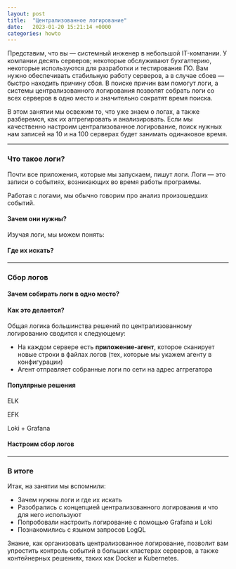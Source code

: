```yaml
---
layout: post
title:  "Централизованное логирование"
date:   2023-01-20 15:21:14 +0000
categories: howto
---
```


Представим, что вы — системный инженер в небольшой IT-компании. У компании десять серверов; некоторые обслуживают бухгалтерию, некоторые используются для разработки и тестирования ПО. Вам нужно обеспечивать стабильную работу серверов, а в случае сбоев — быстро находить причину сбоя. В поиске причин вам помогут логи, а системы централизованного логирования позволят собрать логи со всех серверов в одно место и значительно сократят время поиска.

В этом занятии мы освежим то, что уже знаем о логах, а также разберемся, как их аггрегировать и анализировать. Если мы качественно настроим централизованное логирование, поиск нужных нам записей на 10 и на 100 серверах будет занимать одинаковое время.

---

### Что такое логи?

Почти все приложения, которые мы запускаем, пишут логи. Логи — это записи о событиях, возникающих во время работы программы.

Работая с логами, мы обычно говорим про анализ произошедших событий.

#### Зачем они нужны?

Изучая логи, мы можем понять:


#### Где их искать?

---

### Сбор логов

#### Зачем собирать логи в одно место?

#### Как это делается?

Общая логика большинства решений по централизованному логированию сводится к следующему:

- На каждом сервере есть **приложение-агент**, которое сканирует новые строки в файлах логов (тех, которые мы укажем агенту в конфигурации)
- Агент отправляет собранные логи по сети на адрес аггрегатора

#### Популярные решения

ELK

EFK

Loki + Grafana


#### Настроим сбор логов

---

### В итоге

Итак, на занятии мы вспомнили:

* Зачем нужны логи и где их искать
* Разобрались с концепцией централизованного логирования и что для него используют
* Попробовали настроить логирование с помощью Grafana и Loki
* Познакомились с языком запросов LogQL

Знание, как организовать централизованное логирование, позволит вам упростить контроль событий в больших кластерах серверов, а также контейнерных решениях, таких как Docker и Kubernetes.
